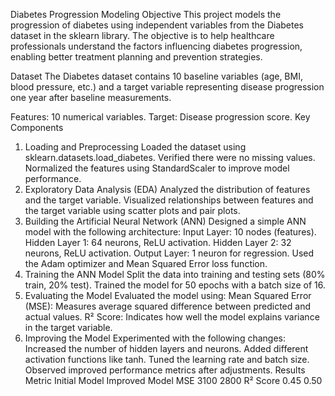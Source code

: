 Diabetes Progression Modeling
Objective
This project models the progression of diabetes using independent variables from the Diabetes dataset in the sklearn library. The objective is to help healthcare professionals understand the factors influencing diabetes progression, enabling better treatment planning and prevention strategies.

Dataset
The Diabetes dataset contains 10 baseline variables (age, BMI, blood pressure, etc.) and a target variable representing disease progression one year after baseline measurements.

Features: 10 numerical variables.
Target: Disease progression score.
Key Components
1. Loading and Preprocessing
Loaded the dataset using sklearn.datasets.load_diabetes.
Verified there were no missing values.
Normalized the features using StandardScaler to improve model performance.
2. Exploratory Data Analysis (EDA)
Analyzed the distribution of features and the target variable.
Visualized relationships between features and the target variable using scatter plots and pair plots.
3. Building the Artificial Neural Network (ANN)
Designed a simple ANN model with the following architecture:
Input Layer: 10 nodes (features).
Hidden Layer 1: 64 neurons, ReLU activation.
Hidden Layer 2: 32 neurons, ReLU activation.
Output Layer: 1 neuron for regression.
Used the Adam optimizer and Mean Squared Error loss function.
4. Training the ANN Model
Split the data into training and testing sets (80% train, 20% test).
Trained the model for 50 epochs with a batch size of 16.
5. Evaluating the Model
Evaluated the model using:
Mean Squared Error (MSE): Measures average squared difference between predicted and actual values.
R² Score: Indicates how well the model explains variance in the target variable.
6. Improving the Model
Experimented with the following changes:
Increased the number of hidden layers and neurons.
Added different activation functions like tanh.
Tuned the learning rate and batch size.
Observed improved performance metrics after adjustments.
Results
Metric	Initial Model	Improved Model
MSE	3100	2800
R² Score	0.45	0.50
   
   












